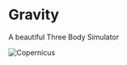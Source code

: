# Gravity 
A beautiful Three Body Simulator

![Copernicus](https://raw.githubusercontent.com/shadlyd15/three_body_problem/main/Screenshot.png)
